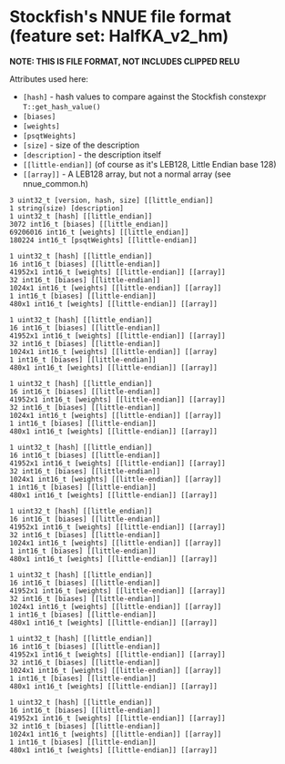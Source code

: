 # Stockfish's NNUE file format (feature set: HalfKA_v2_hm)

**NOTE: THIS IS FILE FORMAT, NOT INCLUDES CLIPPED RELU**

Attributes used here:
- `[hash]` - hash values to compare against the Stockfish constexpr `T::get_hash_value()`
- `[biases]`
- `[weights]`
- `[psqtWeights]`
- `[size]` - size of the description
- `[description]` - the description itself
- `[[little-endian]]` (of course as it's LEB128, Little Endian base 128)
- `[[array]]` - A LEB128 array, but not a normal array (see nnue_common.h)

```
3 uint32_t [version, hash, size] [[little_endian]]
1 string(size) [description]
1 uint32_t [hash] [[little_endian]]
3072 int16_t [biases] [[little_endian]]
69206016 int16_t [weights] [[little_endian]]
180224 int16_t [psqtWeights] [[little-endian]]

1 uint32_t [hash] [[little_endian]]
16 int16_t [biases] [[little-endian]]
41952x1 int16_t [weights] [[little-endian]] [[array]]
32 int16_t [biases] [[little-endian]]
1024x1 int16_t [weights] [[little-endian]] [[array]]
1 int16_t [biases] [[little-endian]]
480x1 int16_t [weights] [[little-endian]] [[array]]

1 uint32_t [hash] [[little_endian]]
16 int16_t [biases] [[little-endian]]
41952x1 int16_t [weights] [[little-endian]] [[array]]
32 int16_t [biases] [[little-endian]]
1024x1 int16_t [weights] [[little-endian]] [[array]
1 int16_t [biases] [[little-endian]]
480x1 int16_t [weights] [[little-endian]] [[array]]

1 uint32_t [hash] [[little_endian]]
16 int16_t [biases] [[little-endian]]
41952x1 int16_t [weights] [[little-endian]] [[array]]
32 int16_t [biases] [[little-endian]]
1024x1 int16_t [weights] [[little-endian]] [[array]]
1 int16_t [biases] [[little-endian]]
480x1 int16_t [weights] [[little-endian]] [[array]]

1 uint32_t [hash] [[little_endian]]
16 int16_t [biases] [[little-endian]]
41952x1 int16_t [weights] [[little-endian]] [[array]]
32 int16_t [biases] [[little-endian]]
1024x1 int16_t [weights] [[little-endian]] [[array]]
1 int16_t [biases] [[little-endian]]
480x1 int16_t [weights] [[little-endian]] [[array]]

1 uint32_t [hash] [[little_endian]]
16 int16_t [biases] [[little-endian]]
41952x1 int16_t [weights] [[little-endian]] [[array]]
32 int16_t [biases] [[little-endian]]
1024x1 int16_t [weights] [[little-endian]] [[array]]
1 int16_t [biases] [[little-endian]]
480x1 int16_t [weights] [[little-endian]] [[array]]

1 uint32_t [hash] [[little_endian]]
16 int16_t [biases] [[little-endian]]
41952x1 int16_t [weights] [[little-endian]] [[array]]
32 int16_t [biases] [[little-endian]]
1024x1 int16_t [weights] [[little-endian]] [[array]]
1 int16_t [biases] [[little-endian]]
480x1 int16_t [weights] [[little-endian]] [[array]]

1 uint32_t [hash] [[little_endian]]
16 int16_t [biases] [[little-endian]]
41952x1 int16_t [weights] [[little-endian]] [[array]]
32 int16_t [biases] [[little-endian]]
1024x1 int16_t [weights] [[little-endian]] [[array]]
1 int16_t [biases] [[little-endian]]
480x1 int16_t [weights] [[little-endian]] [[array]]

1 uint32_t [hash] [[little_endian]]
16 int16_t [biases] [[little-endian]]
41952x1 int16_t [weights] [[little-endian]] [[array]]
32 int16_t [biases] [[little-endian]]
1024x1 int16_t [weights] [[little-endian]] [[array]]
1 int16_t [biases] [[little-endian]]
480x1 int16_t [weights] [[little-endian]] [[array]]
```

